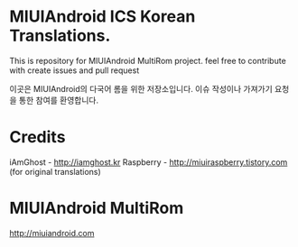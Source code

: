 MIUIAndroid ICS Korean Translations.
=================
This is repository for MIUIAndroid MultiRom project. feel free to contribute with create issues and pull request

이곳은 MIUIAndroid의 다국어 롬을 위한 저장소입니다. 이슈 작성이나 가져가기 요청을 통한 참여를 환영합니다.

Credits
=================
iAmGhost - http://iamghost.kr
Raspberry - http://miuiraspberry.tistory.com (for original translations)

MIUIAndroid MultiRom
=================
http://miuiandroid.com